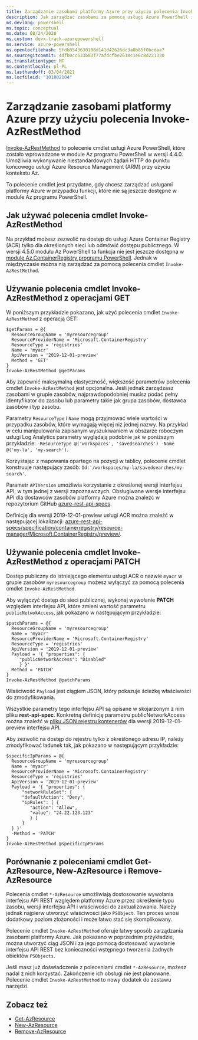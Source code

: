 ```yaml
---
title: Zarządzanie zasobami platformy Azure przy użyciu polecenia Invoke-AzRestMethod
description: Jak zarządzać zasobami za pomocą usługi Azure PowerShell i polecenia cmdlet Invoke-AzRestMethod.
ms.devlang: powershell
ms.topic: conceptual
ms.date: 08/24/2020
ms.custom: devx-track-azurepowershell
ms.service: azure-powershell
ms.openlocfilehash: 5fdb8543630198d141d42626dc3a8b85f0bcdaa7
ms.sourcegitcommit: 4dfb0cc533b83f77afdcfbe2618c1e6c8d221330
ms.translationtype: MT
ms.contentlocale: pl-PL
ms.lasthandoff: 03/04/2021
ms.locfileid: "101882104"
---
```

# <a name="manage-azure-resources-with-invoke-azrestmethod"></a>Zarządzanie zasobami platformy Azure przy użyciu polecenia Invoke-AzRestMethod

[Invoke-AzRestMethod](/powershell/module/az.accounts/invoke-azrestmethod) to polecenie cmdlet usługi Azure PowerShell, które zostało wprowadzone w module Az programu PowerShell w wersji 4.4.0. Umożliwia wykonywanie niestandardowych żądań HTTP do punktu końcowego usługi Azure Resource Management (ARM) przy użyciu kontekstu Az.

To polecenie cmdlet jest przydatne, gdy chcesz zarządzać usługami platformy Azure w przypadku funkcji, które nie są jeszcze dostępne w module Az programu PowerShell.

## <a name="how-to-use-invoke-azrestmethod"></a>Jak używać polecenia cmdlet Invoke-AzRestMethod

Na przykład możesz zezwolić na dostęp do usługi Azure Container Registry (ACR) tylko dla określonych sieci lub odmówić dostępu publicznego. W wersji 4.5.0 modułu Az PowerShell ta funkcja nie jest jeszcze dostępna w [module Az.ContainerRegistry programu PowerShell](/powershell/module/Az.ContainerRegistry/). Jednak w międzyczasie można nią zarządzać za pomocą polecenia cmdlet `Invoke-AzRestMethod`.

## <a name="using-invoke-azrestmethod-with-get-operations"></a>Używanie polecenia cmdlet Invoke-AzRestMethod z operacjami GET

W poniższym przykładzie pokazano, jak użyć polecenia cmdlet `Invoke-AzRestMethod` z operacją GET:

```azurepowershell-interactive
$getParams = @{
  ResourceGroupName = 'myresourcegroup'
  ResourceProviderName = 'Microsoft.ContainerRegistry'
  ResourceType = 'registries'
  Name = 'myacr'
  ApiVersion = '2019-12-01-preview'
  Method = 'GET'
}
Invoke-AzRestMethod @getParams
```

Aby zapewnić maksymalną elastyczność, większość parametrów polecenia cmdlet `Invoke-AzRestMethod` jest opcjonalna.
Jeśli jednak zarządzasz zasobami w grupie zasobów, najprawdopodobniej musisz podać pełny identyfikator do zasobu lub parametry takie jak grupa zasobów, dostawca zasobów i typ zasobu.

Parametry `ResourceType` i `Name` mogą przyjmować wiele wartości w przypadku zasobów, które wymagają więcej niż jednej nazwy. Na przykład w celu manipulowania zapisanym wyszukiwaniem w obszarze roboczym usługi Log Analytics parametry wyglądają podobnie jak w poniższym przykładzie: `-ResourceType @('workspaces', 'savedsearches') -Name @('my-la', 'my-search')`.

Korzystając z mapowania opartego na pozycji w tablicy, polecenie cmdlet konstruuje następujący zasób: `Id:'/workspaces/my-la/savedsearches/my-search'`.

Parametr `APIVersion` umożliwia korzystanie z określonej wersji interfejsu API, w tym jednej z wersji zapoznawczych. Obsługiwane wersje interfejsu API dla dostawców zasobów platformy Azure można znaleźć w repozytorium GitHub [azure-rest-api-specs](https://github.com/Azure/azure-rest-api-specs).

Definicję dla wersji 2019-12-01-preview usługi ACR można znaleźć w następującej lokalizacji: [azure-rest-api-specs/specification/containerregistry/resource-manager/Microsoft.ContainerRegistry/preview/](https://github.com/Azure/azure-rest-api-specs/tree/master/specification/containerregistry/resource-manager/Microsoft.ContainerRegistry/preview).

## <a name="using-invoke-azrestmethod-with-patch-operations"></a>Używanie polecenia cmdlet Invoke-AzRestMethod z operacjami PATCH

Dostęp publiczny do istniejącego elementu usługi ACR o nazwie `myacr` w grupie zasobów `myresourcegroup` możesz wyłączyć za pomocą polecenia cmdlet `Invoke-AzRestMethod`.

Aby wyłączyć dostęp do sieci publicznej, wykonaj wywołanie **PATCH** względem interfejsu API, które zmieni wartość parametru `publicNetwokAccess`, jak pokazano w następującym przykładzie:

```azurepowershell-interactive
$patchParams = @{
  ResourceGroupName = 'myresourcegroup'
  Name = 'myacr'
  ResourceProviderName = 'Microsoft.ContainerRegistry'
  ResourceType = 'registries'
  ApiVersion = '2019-12-01-preview'
  Payload = '{ "properties": {
     "publicNetworkAccess": "Disabled"
     } }'
  Method = 'PATCH'
}
Invoke-AzRestMethod @patchParams
```

Właściwość `Payload` jest ciągiem JSON, który pokazuje ścieżkę właściwości do zmodyfikowania.

Wszystkie parametry tego interfejsu API są opisane w skojarzonym z nim pliku **rest-api-spec**.
Konkretną definicję parametru publicNetworkAccess można znaleźć w [pliku JSON rejestru kontenerów](https://github.com/Azure/azure-rest-api-specs/blob/2a9da9a79d0a7b74089567ec4f0289f3e0f31bec/specification/containerregistry/resource-manager/Microsoft.ContainerRegistry/preview/2019-12-01-preview/containerregistry.json) dla wersji 2019-12-01-preview interfejsu API.

Aby zezwolić na dostęp do rejestru tylko z określonego adresu IP, należy zmodyfikować ładunek tak, jak pokazano w następującym przykładzie:

```azurepowershell-interactive
$specificIpParams = @{
  ResourceGroupName = 'myresourcegroup'
  Name = 'myacr'
  ResourceProviderName = 'Microsoft.ContainerRegistry'
  ResourceType = 'registries'
  ApiVersion = '2019-12-01-preview'
  Payload = '{ "properties": {
      "networkRuleSet": {
      "defaultAction": "Deny",
      "ipRules": [ {
         "action": "Allow",
         "value": "24.22.123.123"
         } ]
      }
  } }'
  -Method = 'PATCH'
}
Invoke-AzRestMethod @specificIpParams
```

## <a name="comparison-to-get-azresource-new-azresource-and-remove-azresource"></a>Porównanie z poleceniami cmdlet Get-AzResource, New-AzResource i Remove-AzResource

Polecenia cmdlet `*-AzResource` umożliwiają dostosowanie wywołania interfejsu API REST względem platformy Azure przez określenie typu zasobu, wersji interfejsu API i właściwości do zaktualizowania. Należy jednak najpierw utworzyć właściwości jako `PSObject`. Ten proces wnosi dodatkowy poziom złożoności i może łatwo stać się skomplikowany.

Polecenie cmdlet `Invoke-AzRestMethod` oferuje łatwy sposób zarządzania zasobami platformy Azure. Jak pokazano w poprzednim przykładzie, można utworzyć ciąg JSON i za jego pomocą dostosować wywołanie interfejsu API REST bez konieczności wstępnego tworzenia żadnych obiektów `PSObjects`.

Jeśli masz już doświadczenie z poleceniami cmdlet `*-AzResource`, możesz nadal z nich korzystać. Zakończenie ich obsługi nie jest planowane. Polecenie cmdlet `Invoke-AzRestMethod` to nowy dodatek do zestawu narzędzi.

## <a name="see-also"></a>Zobacz też

* [Get-AzResource](/powershell/module/az.resources/get-azresource)
* [New-AzResource](/powershell/module/az.resources/new-azresource)
* [Remove-AzResource](/powershell/module/az.resources/remove-azresource)

